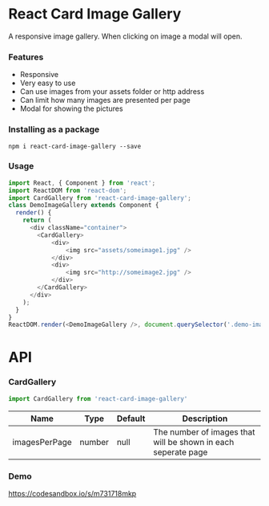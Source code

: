 # React Card Image Gallery
A responsive image gallery.
When clicking on image a modal will open.

### Features
* Responsive  
* Very easy to use
* Can use images from your assets folder or http address
* Can limit how many images are presented per page
* Modal for showing the pictures
    
### Installing as a package
`npm i react-card-image-gallery --save`

### Usage
```javascript
import React, { Component } from 'react';
import ReactDOM from 'react-dom';   
import CardGallery from 'react-card-image-gallery';
class DemoImageGallery extends Component {
  render() {        
    return (
      <div className="container">
        <CardGallery>
            <div>
                <img src="assets/someimage1.jpg" />               
            </div>
            <div>
                <img src="http://someimage2.jpg" />                
            </div>              
        </CardGallery>
      </div>
    );
  }
}
ReactDOM.render(<DemoImageGallery />, document.querySelector('.demo-imageGallery'));
```

# API

### CardGallery
```javascript
import CardGallery from 'react-card-image-gallery'
```

Name | Type | Default | Description
---- | ---- | ------- | -----------
imagesPerPage | number | null | The number of images that will be shown in each seperate page

### Demo
https://codesandbox.io/s/m731718mkp
